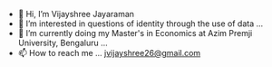 - 👋 Hi, I’m Vijayshree Jayaraman
- 👀 I’m interested in questions of identity through the use of data ...
- 🌱 I’m currently doing my Master's in Economics at Azim Premji University, Bengaluru ...
- 📫 How to reach me ... jvijayshree26@gmail.com

<!---
vijayshreecon/vijayshreecon is a ✨ special ✨ repository because its `README.md` (this file) appears on your GitHub profile.
You can click the Preview link to take a look at your changes.
--->
